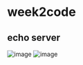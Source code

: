 # week2code
## echo server
![image](https://user-images.githubusercontent.com/112804555/194261377-414f5a65-0d4f-49eb-b660-80475dc896a8.png)
![image](https://user-images.githubusercontent.com/112804555/194261559-9dd14f11-7218-4fbc-baf8-e5f9875b1ca5.png)

